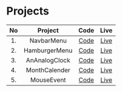 # Projects

| No  |    Project    |           Code           |                                        Live                                        |
| :-: | :-----------: | :----------------------: | :--------------------------------------------------------------------------------: |
| 1.  |  NavbarMenu   |  [Code](./NavbarMenu/)   |    [Live](https://im-suryakant-kumar.github.io/Projects/NavbarMenu/navbar.html)    |
| 2.  | HamburgerMenu | [Code](./HamburgerMenu/) | [Live](https://im-suryakant-kumar.github.io/Projects/HamburgerMenu/hamburger.html) |
| 3.  | AnAnalogClock | [Code](./AnAnalogClock/) |   [Live](https://im-suryakant-kumar.github.io/Projects/AnAnalogClock/clock.html)   |
| 4.  | MonthCalender | [Code](./MonthCalender/) | [Live](https://im-suryakant-kumar.github.io/Projects/MonthCalender/calender.html)  |
| 5.  |  MouseEvent   |  [Code](./MouseEvent/)   |    [Live](https://im-suryakant-kumar.github.io/Projects/MouseEvent/mouse.html)     |
